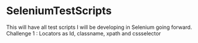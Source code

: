 # SeleniumTestScripts
This will have all test scripts I will be developing in Selenium going forward.
Challenge 1 : Locators as Id, classname, xpath and cssselector 

